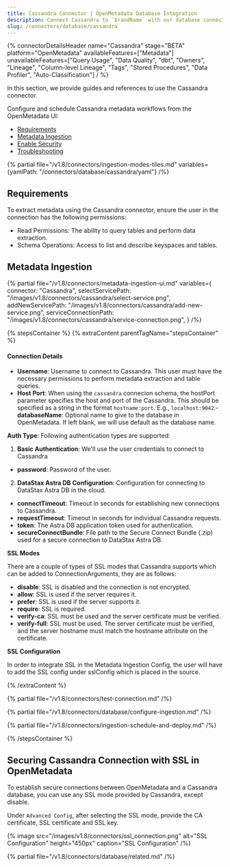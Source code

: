 ```yaml
---
title: Cassandra Connector | OpenMetadata Database Integration
description: Connect Cassandra to `brandName` with our database connector. Step-by-step setup guide, configuration options, and metadata extraction for your NoSQL database.
slug: /connectors/database/cassandra
---
```


{% connectorDetailsHeader
name="Cassandra"
stage="BETA"
platform="OpenMetadata"
availableFeatures=["Metadata"]
unavailableFeatures=["Query Usage", "Data Quality", "dbt", "Owners", "Lineage", "Column-level Lineage", "Tags", "Stored Procedures", "Data Profiler", "Auto-Classification"]
/ %}


In this section, we provide guides and references to use the Cassandra connector.

Configure and schedule Cassandra metadata workflows from the OpenMetadata UI:

- [Requirements](#requirements)
- [Metadata Ingestion](#metadata-ingestion)
- [Enable Security](#securing-cassandra-connection-with-ssl-in-openmetadata)
- [Troubleshooting](/connectors/database/cassandra/troubleshooting)

{% partial file="/v1.8/connectors/ingestion-modes-tiles.md" variables={yamlPath: "/connectors/database/cassandra/yaml"} /%}

## Requirements

To extract metadata using the Cassandra connector, ensure the user in the connection has the following permissions:
- Read Permissions: The ability to query tables and perform data extraction.
- Schema Operations: Access to list and describe keyspaces and tables.

## Metadata Ingestion

{% partial 
  file="/v1.8/connectors/metadata-ingestion-ui.md" 
  variables={
    connector: "Cassandra", 
    selectServicePath: "/images/v1.8/connectors/cassandra/select-service.png",
    addNewServicePath: "/images/v1.8/connectors/cassandra/add-new-service.png",
    serviceConnectionPath: "/images/v1.8/connectors/cassandra/service-connection.png",
} 
/%}

{% stepsContainer %}
{% extraContent parentTagName="stepsContainer" %}

#### Connection Details

- **Username**: Username to connect to Cassandra. This user must have the necessary permissions to perform metadata extraction and table queries.
- **Host Port**: When using the `cassandra` connecion schema, the hostPort parameter specifies the host and port of the Cassandra. This should be specified as a string in the format `hostname:port`. E.g., `localhost:9042`.- **databaseName**: Optional name to give to the database in OpenMetadata. If left blank, we will use default as the database name.

**Auth Type**: Following authentication types are supported:
1. **Basic Authentication**:
We'll use the user credentials to connect to Cassandra
- **password**: Password of the user.

2. **DataStax Astra DB Configuration**: 
Configuration for connecting to DataStax Astra DB in the cloud.
  - **connectTimeout**: Timeout in seconds for establishing new connections to Cassandra.
  - **requestTimeout**: Timeout in seconds for individual Cassandra requests.
  - **token**: The Astra DB application token used for authentication.
  - **secureConnectBundle**: File path to the Secure Connect Bundle (.zip) used for a secure connection to DataStax Astra DB.

**SSL Modes**

There are a couple of types of SSL modes that Cassandra supports which can be added to ConnectionArguments, they are as follows:
- **disable**: SSL is disabled and the connection is not encrypted.
- **allow**: SSL is used if the server requires it.
- **prefer**: SSL is used if the server supports it.
- **require**: SSL is required.
- **verify-ca**: SSL must be used and the server certificate must be verified.
- **verify-full**: SSL must be used. The server certificate must be verified, and the server hostname must match the hostname attribute on the certificate.

**SSL Configuration**

In order to integrate SSL in the Metadata Ingestion Config, the user will have to add the SSL config under sslConfig which is placed in the source.

{% /extraContent %}

{% partial file="/v1.8/connectors/test-connection.md" /%}

{% partial file="/v1.8/connectors/database/configure-ingestion.md" /%}

{% partial file="/v1.8/connectors/ingestion-schedule-and-deploy.md" /%}

{% /stepsContainer %}

## Securing Cassandra Connection with SSL in OpenMetadata

To establish secure connections between OpenMetadata and a Cassandra database, you can use any SSL mode provided by Cassandra, except disable.

Under `Advanced Config`, after selecting the SSL mode, provide the CA certificate, SSL certificate and SSL key.

{% image
  src="/images/v1.8/connectors/ssl_connection.png"
  alt="SSL Configuration"
  height="450px"
  caption="SSL Configuration" /%}

{% partial file="/v1.8/connectors/database/related.md" /%}
